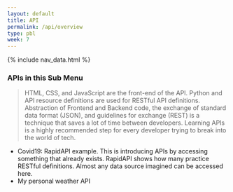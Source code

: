 ```yaml
---
layout: default
title: API
permalink: /api/overview
type: pbl
week: 7
---
```


{% include nav_data.html %}

### APIs in this Sub Menu
> HTML, CSS, and JavaScript are the front-end of the API.  Python and API resource definitions are used for RESTful API definitions. Abstraction of Frontend and Backend code, the exchange of standard data format (JSON), and guidelines for exchange (REST) is a technique that saves a lot of time between developers.  Learning APIs is a highly recommended step for every developer trying to break into the world of tech.
- Covid19: RapidAPI example.  This is introducing APIs by accessing something that already exists.  RapidAPI shows how many  practice RESTful definitions.  Almost any data source imagined can be accessed here.
- My personal weather API


